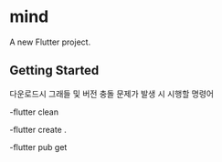 # mind

A new Flutter project.

## Getting Started

다운로드시 그래들 및 버전 충돌 문제가 발생 시 시행할 명령어

  -flutter clean
  
  -flutter create .
  
  -flutter pub get
